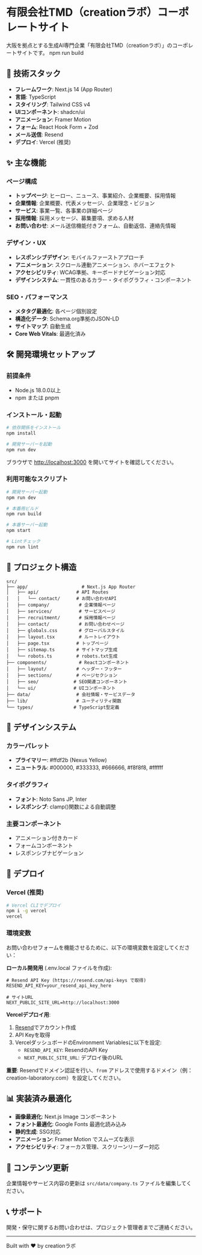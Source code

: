 # 有限会社TMD（creationラボ）コーポレートサイト

大阪を拠点とする生成AI専門企業「有限会社TMD（creationラボ）」のコーポレートサイトです。
npm run build
## 🚀 技術スタック

- **フレームワーク**: Next.js 14 (App Router)
- **言語**: TypeScript
- **スタイリング**: Tailwind CSS v4
- **UIコンポーネント**: shadcn/ui
- **アニメーション**: Framer Motion
- **フォーム**: React Hook Form + Zod
- **メール送信**: Resend
- **デプロイ**: Vercel (推奨)

## ✨ 主な機能

### ページ構成
- **トップページ**: ヒーロー、ニュース、事業紹介、企業概要、採用情報
- **企業情報**: 企業概要、代表メッセージ、企業理念・ビジョン
- **サービス**: 事業一覧、各事業の詳細ページ
- **採用情報**: 採用メッセージ、募集要項、求める人材
- **お問い合わせ**: メール送信機能付きフォーム、自動返信、連絡先情報

### デザイン・UX
- **レスポンシブデザイン**: モバイルファーストアプローチ
- **アニメーション**: スクロール連動アニメーション、ホバーエフェクト
- **アクセシビリティ**: WCAG準拠、キーボードナビゲーション対応
- **デザインシステム**: 一貫性のあるカラー・タイポグラフィ・コンポーネント

### SEO・パフォーマンス
- **メタタグ最適化**: 各ページ個別設定
- **構造化データ**: Schema.org準拠のJSON-LD
- **サイトマップ**: 自動生成
- **Core Web Vitals**: 最適化済み

## 🛠️ 開発環境セットアップ

### 前提条件
- Node.js 18.0.0以上
- npm または pnpm

### インストール・起動

```bash
# 依存関係をインストール
npm install

# 開発サーバーを起動
npm run dev
```

ブラウザで [http://localhost:3000](http://localhost:3000) を開いてサイトを確認してください。

### 利用可能なスクリプト

```bash
# 開発サーバー起動
npm run dev

# 本番用ビルド
npm run build

# 本番サーバー起動
npm start

# Lintチェック
npm run lint
```

## 📁 プロジェクト構造

```
src/
├── app/                    # Next.js App Router
│   ├── api/              # API Routes
│   │   └── contact/      # お問い合わせAPI
│   ├── company/           # 企業情報ページ
│   ├── services/          # サービスページ
│   ├── recruitment/       # 採用情報ページ
│   ├── contact/           # お問い合わせページ
│   ├── globals.css        # グローバルスタイル
│   ├── layout.tsx         # ルートレイアウト
│   ├── page.tsx          # トップページ
│   ├── sitemap.ts        # サイトマップ生成
│   └── robots.ts         # robots.txt生成
├── components/            # Reactコンポーネント
│   ├── layout/           # ヘッダー・フッター
│   ├── sections/         # ページセクション
│   ├── seo/             # SEO関連コンポーネント
│   └── ui/              # UIコンポーネント
├── data/                 # 会社情報・サービスデータ
├── lib/                  # ユーティリティ関数
└── types/               # TypeScript型定義
```

## 🎨 デザインシステム

### カラーパレット
- **プライマリー**: #ffdf2b (Nexus Yellow)
- **ニュートラル**: #000000, #333333, #666666, #f8f8f8, #ffffff

### タイポグラフィ
- **フォント**: Noto Sans JP, Inter
- **レスポンシブ**: clamp()関数による自動調整

### 主要コンポーネント
- アニメーション付きカード
- フォームコンポーネント
- レスポンシブナビゲーション

## 🚀 デプロイ

### Vercel (推奨)
```bash
# Vercel CLIでデプロイ
npm i -g vercel
vercel
```

### 環境変数

お問い合わせフォームを機能させるために、以下の環境変数を設定してください：

**ローカル開発用** (.env.local ファイルを作成):
```env
# Resend API Key (https://resend.com/api-keys で取得)
RESEND_API_KEY=your_resend_api_key_here

# サイトURL
NEXT_PUBLIC_SITE_URL=http://localhost:3000
```

**Vercelデプロイ用**:
1. [Resend](https://resend.com/)でアカウント作成
2. API Keyを取得
3. VercelダッシュボードのEnvironment Variablesに以下を設定:
   - `RESEND_API_KEY`: ResendのAPI Key
   - `NEXT_PUBLIC_SITE_URL`: デプロイ後のURL

**重要**: Resendでドメイン認証を行い、`from` アドレスで使用するドメイン（例：creation-laboratory.com）を設定してください。

## 📊 実装済み最適化

- **画像最適化**: Next.js Image コンポーネント
- **フォント最適化**: Google Fonts 最適化読み込み
- **静的生成**: SSG対応
- **アニメーション**: Framer Motion でスムーズな表示
- **アクセシビリティ**: フォーカス管理、スクリーンリーダー対応

## 📝 コンテンツ更新

企業情報やサービス内容の更新は `src/data/company.ts` ファイルを編集してください。

## 📞 サポート

開発・保守に関するお問い合わせは、プロジェクト管理者までご連絡ください。

---

Built with ❤️ by creationラボ
